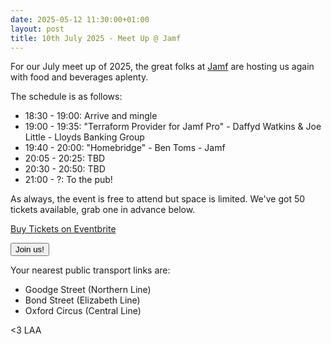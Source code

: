 ```yaml
---
date: 2025-05-12 11:30:00+01:00
layout: post
title: 10th July 2025 - Meet Up @ Jamf
---
```


For our July meet up of 2025, the great folks at [Jamf](https://www.jamf.com) are hosting us again with food and beverages aplenty.

The schedule is as follows:

* 18:30 - 19:00: Arrive and mingle
* 19:00 - 19:35: "Terraform Provider for Jamf Pro" - Daffyd Watkins & Joe Little - Lloyds Banking Group
* 19:40 - 20:00: "Homebridge" - Ben Toms - Jamf
* 20:05 - 20:25: TBD
* 20:30 - 20:50: TBD
* 21:00 - ?: To the pub!

As always, the event is free to attend but space is limited. We've got 50 tickets available, grab one in advance below.

<!-- Noscript content for added SEO -->
<noscript><a href="https://www.eventbrite.com/e/21st-november-2024-meet-up-jigsaw24-tickets-1074567051979" rel="noopener noreferrer" target="_blank">Buy Tickets on Eventbrite</a></noscript>
<!-- You can customise this button any way you like -->
<button id="eventbrite-widget-modal-trigger-1074567051979" type="button">Join us!</button>

<script src="https://www.eventbrite.co.uk/static/widgets/eb_widgets.js"></script>

<script type="text/javascript">
    var exampleCallback = function() {
        console.log('Order complete!');
    };

    window.EBWidgets.createWidget({
        widgetType: 'checkout',
        eventId: '1074567051979',
        modal: true,
        modalTriggerElementId: 'eventbrite-widget-modal-trigger-1074567051979',
        onOrderComplete: exampleCallback
    });
</script>

Your nearest public transport links are: 
* Goodge Street (Northern Line)
* Bond Street (Elizabeth Line)
* Oxford Circus (Central Line)

<3 LAA
